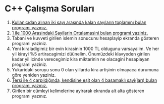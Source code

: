 # C++ Çalışma Soruları

1. [Kullanıcıdan alınan iki sayı arasında kalan sayıların toplamını bulan programı yazınız.](https://github.com/kutayozturk/cpp-calisma-sorulari/blob/main/girilen_2_sayi_arasindaki_sayilar_toplayan_program.cpp)
2. [1 ile 1000 Arasindaki Sayilarin Ortalamasini bulan programi yaziniz.](https://github.com/kutayozturk/cpp-calisma-sorulari/blob/main/1-1000%20arasi%20ortalama.cpp)
3. Tabani ve kuvveti girilen islemin sonucunu hesaplayip ekranda gösteren programi
    yaziniz.
4. Yeni kiraladigimiz bir evin kirasinin 1000 TL oldugunu varsayalim. Ve her yil kirayi
    %5 artiracagimizi düünelim. Önumüzdeki klavyeden girilen kadar yil icinde
    verecegimiz kira miktarinin ne olacagini hesaplayan programi yaziniz.
5. Yukaridaki soruyu sonu 0 olan yillarda kira artișinin olmayaca durumuna göre
    yeniden yaziniz.
6. [Tersi ile 4 çarpıldığında, kendisine eşit olan 4 basamaklı sayi(ları) bulan programı yazınız.](https://github.com/kutayozturk/cpp-calisma-sorulari/blob/main/tersinin_4_kati_kendisine_esit_olan_sayi.cpp)
7. Girilen bir cümleyi kelimelerine ayirarak ekranda alt alta gösteren programı yazınız.


